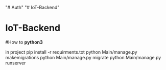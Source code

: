 "# Auth" 
"# IoT-Backend" 
# IoT-Backend

#How to
__python3__

in project
pip install -r requirments.txt
python Main/manage.py makemigrations
python Main/manage.py migrate
python Main/manage.py runserver
